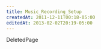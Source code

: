 ```yaml
---
title: Music_Recording_Setup
createdAt: 2011-12-11T00:18-05:00
editedAt: 2013-02-02T20:19-05:00
---
```


DeletedPage

